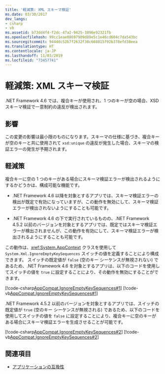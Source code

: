 ```yaml
---
title: '軽減策: XML スキーマ検証'
ms.date: 03/30/2017
dev_langs:
- csharp
- vb
ms.assetid: b73dd4f4-f2dc-47a2-9425-3896e92321fb
ms.openlocfilehash: 99cc1eae08697909d89e5c1e46cd604c7da543bc
ms.sourcegitcommit: 944ddc52b7f2632f30c668815f92b378efd38eea
ms.translationtype: HT
ms.contentlocale: ja-JP
ms.lasthandoff: 11/03/2019
ms.locfileid: "73457741"
---
```

# <a name="mitigation-xml-schema-validation"></a>軽減策: XML スキーマ検証
.NET Framework 4.6 では、複合キーが使用され、1 つのキーが空の場合、XSD スキーマ検証で一意制約の違反が検出されます。  
  
## <a name="impact"></a>影響  
 この変更の影響は最小限のものになります。スキーマの仕様に基づき、複合キーが空のキーと共に使用されて `xsd:unique` の違反が発生した場合、スキーマの検証エラーの発生が予期されます。  
  
## <a name="mitigation"></a>軽減策  
 複合キーに空の 1 つのキーがある場合にスキーマ検証エラーが検出されるようにするかどうかは、構成可能な機能です。  
  
- .NET Framework 4.6 以降を対象とするアプリでは、スキーマ検証エラーの検出が既定で有効になっていますが、この動作を無効にして、スキーマ検証エラーが検出されないようにすることも可能です。  
  
- .NET Framework 4.6 の下で実行されているものの、.NET Framework 4.5.2 以前のバージョンを対象とするアプリでは、既定ではスキーマ検証エラーが検出されませんが、この動作を有効にして、スキーマ検証エラーが検出されるようにすることも可能です。  
  
 この動作は、<xref:System.AppContext> クラスを使用して `System.Xml.IgnoreEmptyKeySequences` スイッチの値を定義することにより構成できます。 スイッチの既定値が `false` (空のキー シーケンスが無視されない) であるため、.NET Framework 4.6 を対象とするアプリは、以下のコードを使用してスイッチの値を `true` に設定することにより、その動作を無効にすることができます。  
  
 [!code-csharp[AppCompat.IgnoreEmptyKeySequences#1](../../../samples/snippets/csharp/VS_Snippets_CLR/appcompat.ignoreemptykeysequences/cs/program.cs#1)]
 [!code-vb[AppCompat.IgnoreEmptyKeySequences#1](../../../samples/snippets/visualbasic/VS_Snippets_CLR/appcompat.ignoreemptykeysequences/vb/module1.vb#1)]  
  
 .NET Framework 4.5.2 以前のバージョンを対象とするアプリでは、スイッチの既定値が `true` (空のキー シーケンスが無視される) であるため、以下のコードを使用してスイッチの値を `false` に設定することにより、複合キーに空のキーがある場合にスキーマ検証エラーを生成させることが可能です。  
  
 [!code-csharp[AppCompat.IgnoreEmptyKeySequences#2](../../../samples/snippets/csharp/VS_Snippets_CLR/appcompat.ignoreemptykeysequences/cs/program.cs#2)]
 [!code-vb[AppCompat.IgnoreEmptyKeySequences#2](../../../samples/snippets/visualbasic/VS_Snippets_CLR/appcompat.ignoreemptykeysequences/vb/module1.vb#2)]  
  
## <a name="see-also"></a>関連項目

- [アプリケーションの互換性](application-compatibility.md)
